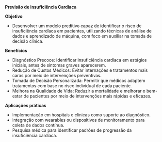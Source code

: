 **Previsão de Insuficiência Cardíaca**

**Objetivo**
- Desenvolver um modelo preditivo capaz de identificar o risco de insuficiência cardíaca em pacientes, utilizando técnicas de análise de dados e aprendizado de máquina, com foco em auxiliar na tomada de decisão clínica.

**Benefícios**
- Diagnóstico Precoce: Identificar insuficiência cardíaca em estágios iniciais, antes de sintomas graves aparecerem.
- Redução de Custos Médicos: Evitar internações e tratamentos mais caros por meio de intervenções preventivas.
- Tomada de Decisão Personalizada: Permitir que médicos adaptem tratamentos com base no risco individual de cada paciente.
- Melhora na Qualidade de Vida: Reduzir a mortalidade e melhorar o bem-estar de pacientes por meio de intervenções mais   rápidas e eficazes.

**Aplicações práticas**

- Implementação em hospitais e clínicas como suporte ao diagnóstico.
- Integração com wearables ou dispositivos de monitoramento para coleta de dados contínua.
- Pesquisa médica para identificar padrões de progressão da insuficiência cardíaca.